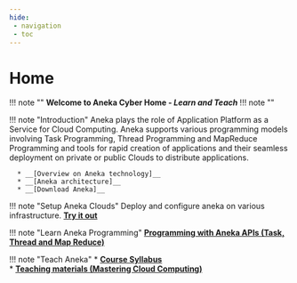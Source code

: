 ```yaml
---
hide:
 - navigation
 - toc
---
```


# Home
!!! note ""
**Welcome to Aneka Cyber Home - *Learn and Teach*** 
!!! note ""


!!! note "Introduction"
      Aneka plays the role of Application Platform as a Service for Cloud Computing. Aneka supports various programming models involving Task Programming, Thread Programming and MapReduce Programming and tools for rapid creation of applications and their seamless deployment on private or public Clouds to distribute applications.

      * __[Overview on Aneka technology]__ 
      * __[Aneka architecture]__ 
      * __[Download Aneka]__ 

!!! note "Setup Aneka Clouds"
    Deploy and configure aneka on various infrastructure.
    __[Try it out]__ 


!!! note "Learn Aneka Programming"
    __[Programming with Aneka APIs (Task, Thread and Map Reduce)]__


!!! note "Teach Aneka" 
    * __[Course Syllabus]__  
    * __[Teaching materials (Mastering Cloud Computing)]__ 



[Course Syllabus]: OtherTopics/visualstudio.md
[Try it Out]: Aneka%20Cloud%20Setup
[Overview on Aneka technology]: https://www.manjrasoft.com/products.html
[Aneka architecture]: https://www.manjrasoft.com/aneka_architecture.html
[Download Aneka]:https://www.manjrasoft.com/manjrasoft_downloads.html
[Teaching materials (Mastering Cloud Computing)]: http://buyya.com/MasteringClouds/
[Programming with Aneka APIs (Task, Thread and Map Reduce)]: Aneka%20Programming